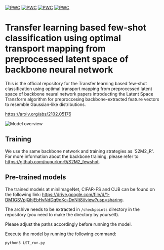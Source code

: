[![PWC](https://img.shields.io/endpoint.svg?url=https://paperswithcode.com/badge/transfer-learning-based-few-shot/few-shot-image-classification-on-cifar-fs-5)](https://paperswithcode.com/sota/few-shot-image-classification-on-cifar-fs-5?p=transfer-learning-based-few-shot)
[![PWC](https://img.shields.io/endpoint.svg?url=https://paperswithcode.com/badge/transfer-learning-based-few-shot/few-shot-image-classification-on-cifar-fs-5-1)](https://paperswithcode.com/sota/few-shot-image-classification-on-cifar-fs-5-1?p=transfer-learning-based-few-shot)
[![PWC](https://img.shields.io/endpoint.svg?url=https://paperswithcode.com/badge/transfer-learning-based-few-shot/few-shot-image-classification-on-cub-200-5-1)](https://paperswithcode.com/sota/few-shot-image-classification-on-cub-200-5-1?p=transfer-learning-based-few-shot)
[![PWC](https://img.shields.io/endpoint.svg?url=https://paperswithcode.com/badge/transfer-learning-based-few-shot/few-shot-image-classification-on-cub-200-5)](https://paperswithcode.com/sota/few-shot-image-classification-on-cub-200-5?p=transfer-learning-based-few-shot)

# Transfer learning based few-shot classification using optimal transport mapping from preprocessed latent space of backbone neural network

This is the official repository for the Transfer learning based few-shot classification using optimal transport mapping from preprocessed latent space of backbone neural network papers introducting the Latent Space Transform algorithm for preproccesing backbone-extracted feature vectors to resemble Gaussian-like distributions. 

https://arxiv.org/abs/2102.05176

![Model overview](https://raw.githubusercontent.com/ctom2/latent-space-transform/main/model_overview.png)

## Training

We use the same backbone network and training strategies as 'S2M2_R'. For more information about the backbone training, please refer to https://github.com/nupurkmr9/S2M2_fewshot.

## Pre-trained models

The trained models at miniImageNet, CIFAR-FS and CUB can be found on the following link: https://drive.google.com/file/d/1-DM1GSVpjQhjEbHvNdDq9oKc-DnNlt8i/view?usp=sharing.

The archive needs to be extracted in `/checkpoints` directory in the repository (you need to make the directory by yourself).

Please adjust the paths accordingly before running the model. 

Execute the model by running the following command:
```
python3 LST_run.py
```
